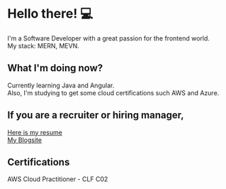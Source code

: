 <h1>Hello there! 💻</h1>

I'm a Software Developer with a great passion for the frontend world. <br/>
My stack: MERN, MEVN.

## What I'm doing now? 
Currently learning Java and Angular. <br/>
Also, I'm studying to get some cloud certifications such AWS and Azure.

## If you are a recruiter or hiring manager, 
[Here is my resume](https://docs.google.com/document/d/1sgFrq7ZMyDcDQoPkCRIoJA3Kw9hYp1eCQT_9PA_n-mY/edit?usp=sharing) <br/>
[My Blogsite](https://www.giga-dev.com)

## Certifications
AWS Cloud Practitioner - CLF C02
